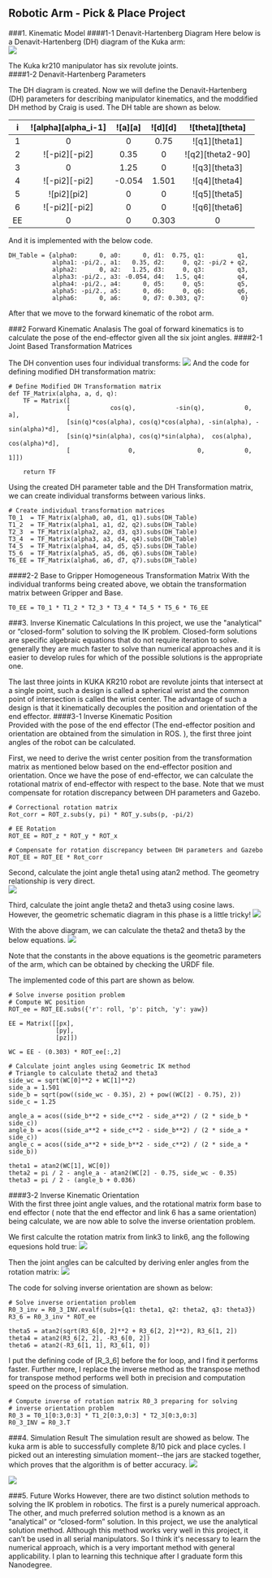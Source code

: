 ## Robotic Arm - Pick & Place Project
###1. Kinematic Model
####1-1 Denavit-Hartenberg Diagram
Here below is a Denavit-Hartenberg (DH) diagram of the Kuka arm:   
![](https://i.imgur.com/AqkSogz.png)

The Kuka kr210 manipulator has six revolute joints.    
####1-2 Denavit-Hartenberg Parameters

The DH diagram is created. Now we will define the Denavit-Hartenberg (DH) parameters for describing manipulator kinematics, and the moddified DH method by Craig is used. The DH table are shown as below.

|    i|![alpha][alpha_i-1] |![a][a] |![d][d] |   ![theta][theta] |
|:---:|:------------------:|:------:|:------:|:-----------------:| 
|    1|                  0 |      0 |   0.75 |     ![q1][theta1] |
|    2|      ![-pi2][-pi2] |   0.35 |      0 |  ![q2][theta2-90] |
|    3|                  0 |   1.25 |      0 |     ![q3][theta3] |
|    4|      ![-pi2][-pi2] | -0.054 |  1.501 |     ![q4][theta4] |
|    5|        ![pi2][pi2] |      0 |      0 |     ![q5][theta5] |
|    6|      ![-pi2][-pi2] |      0 |      0 |     ![q6][theta6] |
|   EE|                  0 |      0 |  0.303 |                 0 |

And it is implemented with the below code.

    DH_Table = {alpha0:      0, a0:      0, d1:  0.75, q1:         q1,
                alpha1: -pi/2., a1:   0.35, d2:     0, q2: -pi/2 + q2,
                alpha2:      0, a2:   1.25, d3:     0, q3:         q3,
                alpha3: -pi/2., a3: -0.054, d4:   1.5, q4:         q4,
                alpha4: -pi/2., a4:      0, d5:     0, q5:         q5,
                alpha5: -pi/2., a5:      0, d6:     0, q6:         q6,
                alpha6:      0, a6:      0, d7: 0.303, q7:          0}

After that we move to the forward kinematic of the robot arm.

###2 Forward Kinematic Analasis
The goal of forward kinematics is to calculate the pose of the end-effector given all the six joint angles. 
####2-1 Joint Based Transformation Matrices

The DH convention uses four individual transforms:
![](https://i.imgur.com/imB7wXV.png)
And the code for defining modified DH transformation matrix:

    # Define Modified DH Transformation matrix
    def TF_Matrix(alpha, a, d, q):
        TF = Matrix([
                    [           cos(q),           -sin(q),           0,             a],
                    [sin(q)*cos(alpha), cos(q)*cos(alpha), -sin(alpha), -sin(alpha)*d],
                    [sin(q)*sin(alpha), cos(q)*sin(alpha),  cos(alpha),  cos(alpha)*d],
                    [                0,                 0,           0,             1]])

        return TF

Using the created DH parameter table and the DH Transformation matrix, we can create individual transforms between various links. 

    # Create individual transformation matrices
    T0_1  = TF_Matrix(alpha0, a0, d1, q1).subs(DH_Table)
    T1_2  = TF_Matrix(alpha1, a1, d2, q2).subs(DH_Table)
    T2_3  = TF_Matrix(alpha2, a2, d3, q3).subs(DH_Table)
    T3_4  = TF_Matrix(alpha3, a3, d4, q4).subs(DH_Table)
    T4_5  = TF_Matrix(alpha4, a4, d5, q5).subs(DH_Table)
    T5_6  = TF_Matrix(alpha5, a5, d6, q6).subs(DH_Table)
    T6_EE = TF_Matrix(alpha6, a6, d7, q7).subs(DH_Table)
    
####2-2 Base to Gripper Homogeneous Transformation Matrix
With the individual tranforms  being created above, we obtain the transformation matrix between Gripper and Base.

    T0_EE = T0_1 * T1_2 * T2_3 * T3_4 * T4_5 * T5_6 * T6_EE

###3. Inverse Kinematic Calculations
In this project, we use the "analytical" or “closed-form” solution to solving the IK problem. Closed-form solutions are specific algebraic equations that do not require iteration to solve. generally they are much faster to solve than numerical approaches and it is easier to develop rules for which of the possible solutions is the appropriate one.     

The last three joints in KUKA KR210 robot are revolute joints that intersect at a single point, such a design is called a spherical wrist and the common point of intersection is called the wrist center. The advantage of such a design is that it kinematically decouples the position and orientation of the end effector.
####3-1 Inverse Kinematic Position    
Provided with the pose of the end effector (The end-effector position and orientation are obtained from the simulation in ROS. ), the first three joint angles of the robot can be calculated.    

First, we need to derive the wrist center position from the transformation matrix as mentioned below based on the end-effector position and orientation. Once we have the pose of end-effector, we can calculate the rotational matrix of end-effector with respect to the base. Note that we must compensate for rotation discrepancy between DH parameters and Gazebo.    

    # Correctional rotation matrix
    Rot_corr = ROT_z.subs(y, pi) * ROT_y.subs(p, -pi/2)

    # EE Rotation
    ROT_EE = ROT_z * ROT_y * ROT_x

    # Compensate for rotation discrepancy between DH parameters and Gazebo
    ROT_EE = ROT_EE * Rot_corr

Second, calculate the joint angle theta1 using atan2 method. The geometry relationship is very direct.   
![](https://i.imgur.com/ymDdeuF.png)  

Third, calculate the joint angle theta2 and theta3 using cosine laws. However, the geometric schematic diagram in this phase is a little tricky!
![](https://i.imgur.com/0cSyIUt.png)

With the above diagram, we can calculate the theta2 and theta3 by the below equations.
![](https://i.imgur.com/PYtr2Mi.png)

Note that the constants in the above equations is the geometric parameters of the arm, which can be obtained by checking the URDF file.

The implemented code of this part are shown as below.

    # Solve inverse position problem
    # Compute WC position
    ROT_ee = ROT_EE.subs({'r': roll, 'p': pitch, 'y': yaw})

    EE = Matrix([[px],
                 [py],
                 [pz]])

    WC = EE - (0.303) * ROT_ee[:,2]

    # Calculate joint angles using Geometric IK method
    # Triangle to calculate theta2 and theta3
    side_wc = sqrt(WC[0]**2 + WC[1]**2)
    side_a = 1.501
    side_b = sqrt(pow((side_wc - 0.35), 2) + pow((WC[2] - 0.75), 2))
    side_c = 1.25

    angle_a = acos((side_b**2 + side_c**2 - side_a**2) / (2 * side_b * side_c))
    angle_b = acos((side_a**2 + side_c**2 - side_b**2) / (2 * side_a * side_c))
    angle_c = acos((side_a**2 + side_b**2 - side_c**2) / (2 * side_a * side_b))

    theta1 = atan2(WC[1], WC[0])
    theta2 = pi / 2 - angle_a - atan2(WC[2] - 0.75, side_wc - 0.35)
    theta3 = pi / 2 - (angle_b + 0.036)
    

####3-2 Inverse Kinematic Orientation   
With the first three joint angle values, and the rotational matrix form base to end effector ( note that the end effector and link 6 has a same orientation) being calculate, we are now able to solve the inverse orientation problem.  

We first calculte the rotation matrix from link3 to link6, ang the following equesions hold true:
![](https://i.imgur.com/zBca0xU.png)


Then the joint angles can be calculted by deriving enler angles from the rotation matrix:
![](https://i.imgur.com/P5vtZ7L.png)
 
The code for solving inverse orientation are shown as below:

    # Solve inverse orientation problem
    R0_3_inv = R0_3_INV.evalf(subs={q1: theta1, q2: theta2, q3: theta3})
    R3_6 = R0_3_inv * ROT_ee

    theta5 = atan2(sqrt(R3_6[0, 2]**2 + R3_6[2, 2]**2), R3_6[1, 2])
    theta4 = atan2(R3_6[2, 2], -R3_6[0, 2])
    theta6 = atan2(-R3_6[1, 1], R3_6[1, 0])

I put the defining code of [R_3_6] before the for loop, and I find it performs faster. Further more, I replace the inverse method as the transpose method for transpose method performs well both in precision and computation speed on the process of simulation.

    # Compute inverse of rotation matrix R0_3 preparing for solving 
    # inverse orientation problem
    R0_3 = T0_1[0:3,0:3] * T1_2[0:3,0:3] * T2_3[0:3,0:3]
    R0_3_INV = R0_3.T

###4. Simulation Result
The simulation result are showed as below. The kuka arm is able to successfully complete 8/10 pick and place cycles. I picked out an interesting simulation moment--the jars are stacked together, which proves that the algorithm is of better accuracy. 
![](https://i.imgur.com/NcJANQQ.jpg)

![](https://i.imgur.com/vnui3PW.png)

###5. Future Works
However, there are two distinct solution methods to solving the IK problem in robotics. The first is a purely numerical approach. The other, and much preferred solution method is a known as an "analytical" or “closed-form” solution. In this project, we use the analytical solution method. Although this method works very well in this project, it can’t be used in all serial manipulators. So I think it's necessary to learn the numerical approach, which is a very important method with general applicability. I plan to learning this technique after I graduate form this Nanodegree.

